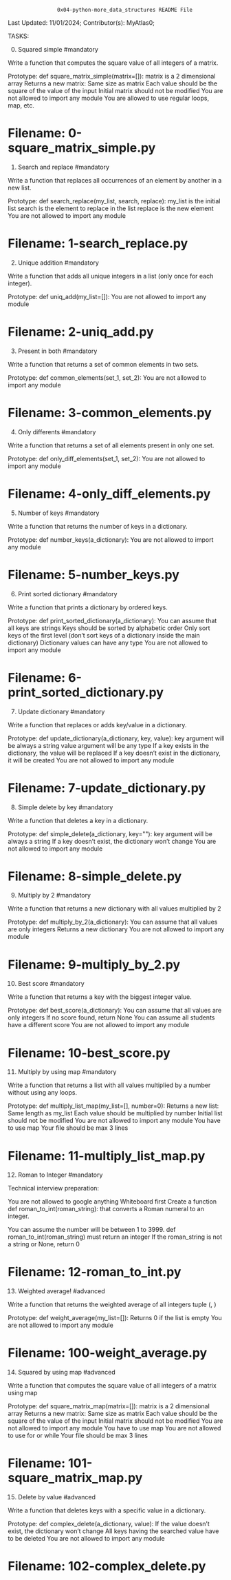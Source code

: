 					0x04-python-more_data_structures README File



Last Updated: 11/01/2024;
Contributor(s): MyAtlas0;


TASKS:

0. Squared simple
#mandatory

Write a function that computes the square value of all integers of a matrix.

Prototype: def square_matrix_simple(matrix=[]):
matrix is a 2 dimensional array
Returns a new matrix:
Same size as matrix
Each value should be the square of the value of the input
Initial matrix should not be modified
You are not allowed to import any module
You are allowed to use regular loops, map, etc.

# Filename: 0-square_matrix_simple.py




1. Search and replace
#mandatory

Write a function that replaces all occurrences of an element by another in a new list.

Prototype: def search_replace(my_list, search, replace):
my_list is the initial list
search is the element to replace in the list
replace is the new element
You are not allowed to import any module

# Filename: 1-search_replace.py




2. Unique addition
#mandatory

Write a function that adds all unique integers in a list (only once for each integer).

Prototype: def uniq_add(my_list=[]):
You are not allowed to import any module

# Filename: 2-uniq_add.py





3. Present in both
#mandatory

Write a function that returns a set of common elements in two sets.

Prototype: def common_elements(set_1, set_2):
You are not allowed to import any module

# Filename: 3-common_elements.py




4. Only differents
#mandatory

Write a function that returns a set of all elements present in only one set.

Prototype: def only_diff_elements(set_1, set_2):
You are not allowed to import any module

# Filename: 4-only_diff_elements.py





5. Number of keys
#mandatory

Write a function that returns the number of keys in a dictionary.

Prototype: def number_keys(a_dictionary):
You are not allowed to import any module

# Filename: 5-number_keys.py





6. Print sorted dictionary
#mandatory

Write a function that prints a dictionary by ordered keys.

Prototype: def print_sorted_dictionary(a_dictionary):
You can assume that all keys are strings
Keys should be sorted by alphabetic order
Only sort keys of the first level (don’t sort keys of a dictionary inside the main dictionary)
Dictionary values can have any type
You are not allowed to import any module

# Filename: 6-print_sorted_dictionary.py





7. Update dictionary
#mandatory

Write a function that replaces or adds key/value in a dictionary.

Prototype: def update_dictionary(a_dictionary, key, value):
key argument will be always a string
value argument will be any type
If a key exists in the dictionary, the value will be replaced
If a key doesn’t exist in the dictionary, it will be created
You are not allowed to import any module

# Filename: 7-update_dictionary.py





8. Simple delete by key
#mandatory

Write a function that deletes a key in a dictionary.

Prototype: def simple_delete(a_dictionary, key=""):
key argument will be always a string
If a key doesn’t exist, the dictionary won’t change
You are not allowed to import any module

# Filename: 8-simple_delete.py





9. Multiply by 2
#mandatory

Write a function that returns a new dictionary with all values multiplied by 2

Prototype: def multiply_by_2(a_dictionary):
You can assume that all values are only integers
Returns a new dictionary
You are not allowed to import any module

# Filename: 9-multiply_by_2.py




10. Best score
#mandatory

Write a function that returns a key with the biggest integer value.

Prototype: def best_score(a_dictionary):
You can assume that all values are only integers
If no score found, return None
You can assume all students have a different score
You are not allowed to import any module

# Filename: 10-best_score.py





11. Multiply by using map
#mandatory

Write a function that returns a list with all values multiplied by a number without using any loops.

Prototype: def multiply_list_map(my_list=[], number=0):
Returns a new list:
Same length as my_list
Each value should be multiplied by number
Initial list should not be modified
You are not allowed to import any module
You have to use map
Your file should be max 3 lines

# Filename: 11-multiply_list_map.py





12. Roman to Integer
#mandatory

Technical interview preparation:

You are not allowed to google anything
Whiteboard first
Create a function def roman_to_int(roman_string): that converts a Roman numeral to an integer.

You can assume the number will be between 1 to 3999.
def roman_to_int(roman_string) must return an integer
If the roman_string is not a string or None, return 0

# Filename: 12-roman_to_int.py





13. Weighted average!
#advanced

Write a function that returns the weighted average of all integers tuple (<score>, <weight>)

Prototype: def weight_average(my_list=[]):
Returns 0 if the list is empty
You are not allowed to import any module

# Filename: 100-weight_average.py





14. Squared by using map
#advanced

Write a function that computes the square value of all integers of a matrix using map

Prototype: def square_matrix_map(matrix=[]):
matrix is a 2 dimensional array
Returns a new matrix:
Same size as matrix
Each value should be the square of the value of the input
Initial matrix should not be modified
You are not allowed to import any module
You have to use map
You are not allowed to use for or while
Your file should be max 3 lines

# Filename: 101-square_matrix_map.py






15. Delete by value
#advanced

Write a function that deletes keys with a specific value in a dictionary.

Prototype: def complex_delete(a_dictionary, value):
If the value doesn’t exist, the dictionary won’t change
All keys having the searched value have to be deleted
You are not allowed to import any module

# Filename: 102-complex_delete.py

